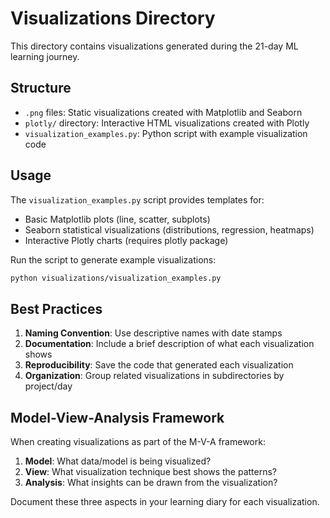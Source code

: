# Visualizations Directory

This directory contains visualizations generated during the 21-day ML learning journey.

## Structure

- `.png` files: Static visualizations created with Matplotlib and Seaborn
- `plotly/` directory: Interactive HTML visualizations created with Plotly
- `visualization_examples.py`: Python script with example visualization code

## Usage

The `visualization_examples.py` script provides templates for:
- Basic Matplotlib plots (line, scatter, subplots)
- Seaborn statistical visualizations (distributions, regression, heatmaps)
- Interactive Plotly charts (requires plotly package)

Run the script to generate example visualizations:

```bash
python visualizations/visualization_examples.py
```

## Best Practices

1. **Naming Convention**: Use descriptive names with date stamps
2. **Documentation**: Include a brief description of what each visualization shows
3. **Reproducibility**: Save the code that generated each visualization
4. **Organization**: Group related visualizations in subdirectories by project/day

## Model-View-Analysis Framework

When creating visualizations as part of the M-V-A framework:

1. **Model**: What data/model is being visualized?
2. **View**: What visualization technique best shows the patterns?
3. **Analysis**: What insights can be drawn from the visualization?

Document these three aspects in your learning diary for each visualization.
